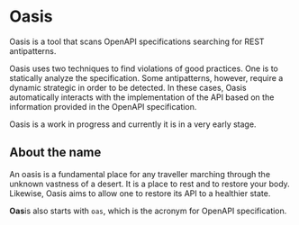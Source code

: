 # Oasis

Oasis is a tool that scans OpenAPI specifications searching for REST antipatterns.

Oasis uses two techniques to find violations of good practices. One is to statically
analyze the specification. Some antipatterns, however, require a dynamic strategic
in order to be detected. In these cases, Oasis automatically interacts with
the implementation of the API based on the information provided in the OpenAPI specification.

Oasis is a work in progress and currently it is in a very early stage.

## About the name

An oasis is a fundamental place for any traveller marching through the unknown vastness of
a desert. It is a place to rest and to restore your body. Likewise, Oasis aims to allow
one to restore its API to a healthier state.

**Oas**is also starts with `oas`, which is the acronym for OpenAPI specification.
